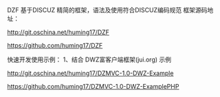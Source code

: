 DZF
基于DISCUZ 精简的框架，语法及使用符合DISCUZ编码规范 框架源码地址：

http://git.oschina.net/huming17/DZF

https://github.com/huming17/DZF

快速开发使用示例： 1、结合 DWZ富客户端框架(jui.org) 示例

http://git.oschina.net/huming17/DZMVC-1.0-DWZ-Example

https://github.com/huming17/DZMVC-1.0-DWZ-ExamplePHP